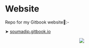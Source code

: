 # Website
Repo for my Gitbook website🙂:- 

➤ [soumadip.gitbook.io](https://incognitoyt.gitbook.io) 

<p align="center">

  <img src="Assets/readme.gif">

</p>


